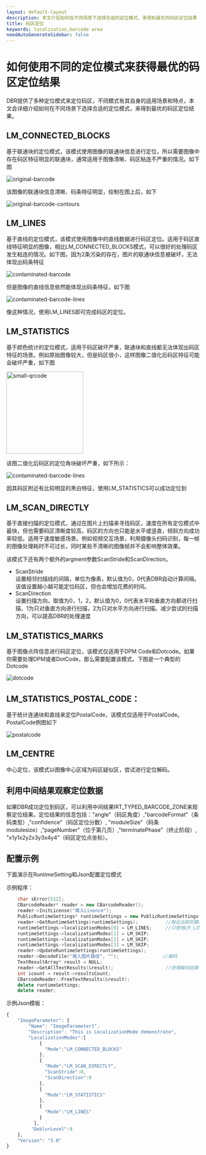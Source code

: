 ```yaml
---   
layout: default-layout
description: 本文介绍如何在不同场景下选择合适的定位模式，来得到最优的码区定位结果
title: 码区定位
keywords: localization,barcode area
needAutoGenerateSidebar: false
---
```


# 如何使用不同的定位模式来获得最优的码区定位结果

DBR提供了多种定位模式来定位码区，不同模式有其自身的适用场景和特点，本文会详细介绍如何在不同场景下选择合适的定位模式，来得到最优的码区定位结果。

## LM_CONNECTED_BLOCKS

基于联通块的定位模式，该模式使用图像的联通块信息进行定位，所以需要图像中存在码区特征明显的联通块，通常适用于图像清晰、码区粘连不严重的情况。如下图

![original-barcode][1]

该图像的联通块信息清晰、码条特征明显，绘制在图上后，如下

![original-barcode-contours][5]

## LM_LINES

基于直线的定位模式，该模式使用图像中的直线数据进行码区定位。适用于码区直线特征明显的图像，相比LM_CONNECTED_BLOCKS模式，可以很好的处理码区发生粘连的情况。如下图，因为2条污染的存在，图片的联通块信息被破坏，无法体现出码条特征

![contaminated-barcode][2]

但是图像的直线信息依然能体现出码条特征，如下图

![contaminated-barcode-lines][7]

像这种情况，使用LM_LINES即可完成码区的定位。

## LM_STATISTICS

基于颜色统计的定位模式，适用于码区破坏严重，联通块和直线都无法体现出码区特征的场景。例如原始图像较大，但是码区很小，这样图像二值化后码区特征可能会破坏严重，如下图

<img src ="./assets/how-to-set-localization-modes/small-qrcode.png" width = "200" height = "214" alt="small-qrcode"/>

该图二值化后码区的定位角块破坏严重，如下所示：

![contaminated-barcode-lines][9]

因其码区附近有比较明显的黑白特征，使用LM_STATISTICS可以成功定位到

## LM_SCAN_DIRECTLY

基于直接扫描的定位模式，通过在图片上扫描来寻找码区，速度在所有定位模式中最快，但也需要码区清晰度较高，码区的方向也只能是水平或竖直，倾斜方向成功率较低。适用于速度敏感场景。例如视频交互场景，利用摄像头扫码识别，每一帧的图像处理耗时不可过长，同时某些不清晰的图像帧并不会影响整体效果。

该模式下还有两个额外的argment参数ScanStride和ScanDirection。
- ScanStride   
设置相邻扫描线的间隔，单位为像素，默认值为0，0代表DBR自动计算间隔。该值设置越小越可能定位码区，但也会增加花费的时间。
- ScanDirection   
设置扫描方向，取值为0，1，2，默认值为0，0代表水平和垂直方向都进行扫描，1为只对垂直方向进行扫描，2为只对水平方向进行扫描。减少尝试的扫描方向，可以提高DBR的处理速度

## LM_STATISTICS_MARKS

基于图像点阵信息进行码区定位，该模式仅适用于DPM Code和Dotcode。如果你需要处理DPM或者DotCode，那么需要配置该模式。下图是一个典型的Dotcode

![dotcode][3]

## LM_STATISTICS_POSTAL_CODE：

基于统计连通块和直线来定位PostalCode，该模式仅适用于PostalCode。PostalCode例图如下

![postalcode][4]

## LM_CENTRE

中心定位，该模式以图像中心区域为码区疑似区，尝试进行定位解码。

## 利用中间结果观察定位数据

如果DBR成功定位到码区，可以利用中间结果IRT_TYPED_BARCODE_ZONE来观察定位结果。定位结果的信息包括："angle"（码区角度）,"barcodeFormat"（条码类型）,"confidence"（码区定位分数）,
"moduleSize"（码条modulesize）,"pageNumber"（位于第几页）,"terminatePhase"（终止阶段）,
"x1y1x2y2x3y3x4y4"（码区定位点坐标）。

## 配置示例

下面演示在RuntimeSetting和Json配置定位模式

示例程序：

```cpp
    char sError[512];
    CBarcodeReader* reader = new CBarcodeReader();
    reader->InitLicense("填入Lisence");
    PublicRuntimeSettings* runtimeSettings = new PublicRuntimeSettings();
    reader->GetRuntimeSettings(runtimeSettings);          //取出当前的模板参数    
    runtimeSettings->localizationModes[0] = LM_LINES;     //只使用LM_LINES一种定位模式
    runtimeSettings->localizationModes[1] = LM_SKIP;
    runtimeSettings->localizationModes[2] = LM_SKIP;
    runtimeSettings->localizationModes[3] = LM_SKIP;
    reader->UpdateRuntimeSettings(runtimeSettings);
    reader->DecodeFile("填入图片路径", "");                //解码    
    TextResultArray* result = NULL;
    reader->GetAllTextResults(&result);                   //获得解码结果
    int icount = result->resultsCount;
    CBarcodeReader::FreeTextResults(&result);
    delete runtimeSettings;
    delete reader;
```

示例Json模板：

```javascript
{
    "ImageParameter": {
        "Name": "ImageParameter1", 
        "Description": "This is LocalizationMode demonstrate", 
        "LocalizationModes":[
            {
              "Mode":"LM_CONNECTED_BLOCKS"
            },
            {
              "Mode":"LM_SCAN_DIRECTLY",
              "ScanStride":0,
              "ScanDirection":0
            },
            {
              "Mode":"LM_STATISTICS"
            },
            {
              "Mode":"LM_LINES"
            }
          ],
         "DeblurLevel":9
    }, 
    "Version": "3.0"
}   
```




[1]:assets\how-to-set-localization-modes\original-barcode.png

[2]:assets\how-to-set-localization-modes\contaminated-barcode.png

[3]:assets\how-to-set-localization-modes\dotcode.png

[4]:assets\how-to-set-localization-modes\postalcode.png

[5]:assets\how-to-set-localization-modes\original-barcode-contours.png

[6]:assets\how-to-set-localization-modes\contaminated-barcode-contours.png

[7]:assets\how-to-set-localization-modes\contaminated-barcode-lines.png

[8]:assets\how-to-set-localization-modes\original-barcode-lines.png

[9]:assets\how-to-set-localization-modes\binarized-qrcode.png